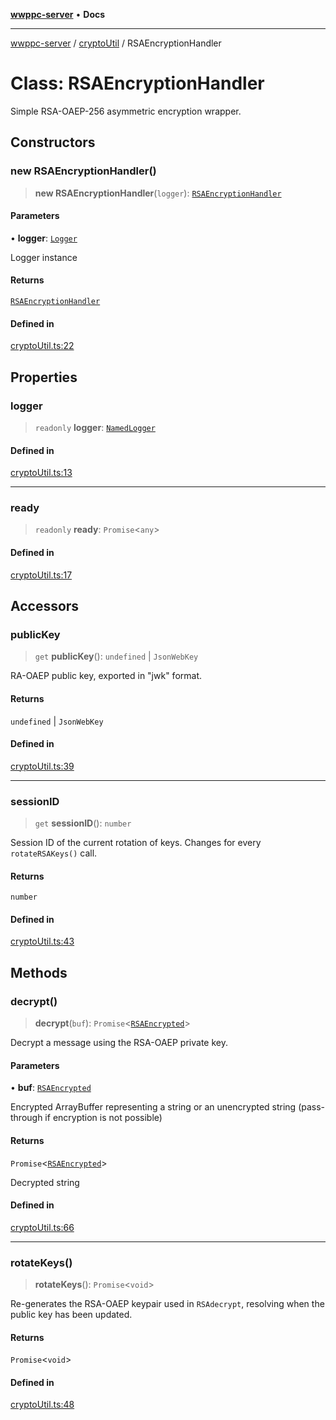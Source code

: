 [**wwppc-server**](../../README.md) • **Docs**

***

[wwppc-server](../../modules.md) / [cryptoUtil](../README.md) / RSAEncryptionHandler

# Class: RSAEncryptionHandler

Simple RSA-OAEP-256 asymmetric encryption wrapper.

## Constructors

### new RSAEncryptionHandler()

> **new RSAEncryptionHandler**(`logger`): [`RSAEncryptionHandler`](RSAEncryptionHandler.md)

#### Parameters

• **logger**: [`Logger`](../../log/interfaces/Logger.md)

Logger instance

#### Returns

[`RSAEncryptionHandler`](RSAEncryptionHandler.md)

#### Defined in

[cryptoUtil.ts:22](https://github.com/WWPPC/WWPPC-server/blob/96bcc74e00ec496e35202c4bddfc3a060fa4a556/src/cryptoUtil.ts#L22)

## Properties

### logger

> `readonly` **logger**: [`NamedLogger`](../../log/classes/NamedLogger.md)

#### Defined in

[cryptoUtil.ts:13](https://github.com/WWPPC/WWPPC-server/blob/96bcc74e00ec496e35202c4bddfc3a060fa4a556/src/cryptoUtil.ts#L13)

***

### ready

> `readonly` **ready**: `Promise`\<`any`\>

#### Defined in

[cryptoUtil.ts:17](https://github.com/WWPPC/WWPPC-server/blob/96bcc74e00ec496e35202c4bddfc3a060fa4a556/src/cryptoUtil.ts#L17)

## Accessors

### publicKey

> `get` **publicKey**(): `undefined` \| `JsonWebKey`

RA-OAEP public key, exported in "jwk" format.

#### Returns

`undefined` \| `JsonWebKey`

#### Defined in

[cryptoUtil.ts:39](https://github.com/WWPPC/WWPPC-server/blob/96bcc74e00ec496e35202c4bddfc3a060fa4a556/src/cryptoUtil.ts#L39)

***

### sessionID

> `get` **sessionID**(): `number`

Session ID of the current rotation of keys. Changes for every `rotateRSAKeys()` call.

#### Returns

`number`

#### Defined in

[cryptoUtil.ts:43](https://github.com/WWPPC/WWPPC-server/blob/96bcc74e00ec496e35202c4bddfc3a060fa4a556/src/cryptoUtil.ts#L43)

## Methods

### decrypt()

> **decrypt**(`buf`): `Promise`\<[`RSAEncrypted`](../type-aliases/RSAEncrypted.md)\>

Decrypt a message using the RSA-OAEP private key.

#### Parameters

• **buf**: [`RSAEncrypted`](../type-aliases/RSAEncrypted.md)

Encrypted ArrayBuffer representing a string or an unencrypted string (pass-through if encryption is not possible)

#### Returns

`Promise`\<[`RSAEncrypted`](../type-aliases/RSAEncrypted.md)\>

Decrypted string

#### Defined in

[cryptoUtil.ts:66](https://github.com/WWPPC/WWPPC-server/blob/96bcc74e00ec496e35202c4bddfc3a060fa4a556/src/cryptoUtil.ts#L66)

***

### rotateKeys()

> **rotateKeys**(): `Promise`\<`void`\>

Re-generates the RSA-OAEP keypair used in `RSAdecrypt`, resolving when the public key has been updated.

#### Returns

`Promise`\<`void`\>

#### Defined in

[cryptoUtil.ts:48](https://github.com/WWPPC/WWPPC-server/blob/96bcc74e00ec496e35202c4bddfc3a060fa4a556/src/cryptoUtil.ts#L48)
